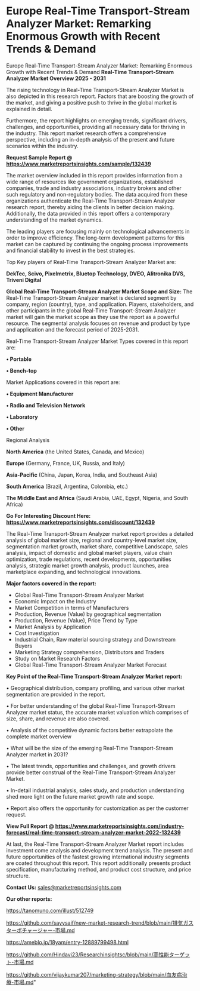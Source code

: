 # Europe Real-Time Transport-Stream Analyzer Market: Remarking Enormous Growth with Recent Trends & Demand
Europe Real-Time Transport-Stream Analyzer Market: Remarking Enormous Growth with Recent Trends & Demand
<Strong> Real-Time Transport-Stream Analyzer Market Overview 2025 - 2031</strong>

The rising technology in Real-Time Transport-Stream Analyzer Market is also depicted in this research report. Factors that are boosting the growth of the market, and giving a positive push to thrive in the global market is explained in detail.

Furthermore, the report highlights on emerging trends, significant drivers, challenges, and opportunities, providing all necessary data for thriving in the industry. This report market research offers a comprehensive perspective, including an in-depth analysis of the present and future scenarios within the industry.

<strong>Request Sample Report @ <a href=https://www.marketreportsinsights.com/sample/132439>https://www.marketreportsinsights.com/sample/132439</a></strong>

The market overview included in this report provides information from a wide range of resources like government organizations, established companies, trade and industry associations, industry brokers and other such regulatory and non-regulatory bodies. The data acquired from these organizations authenticate the Real-Time Transport-Stream Analyzer research report, thereby aiding the clients in better decision making. Additionally, the data provided in this report offers a contemporary understanding of the market dynamics.

The leading players are focusing mainly on technological advancements in order to improve efficiency. The long-term development patterns for this market can be captured by continuing the ongoing process improvements and financial stability to invest in the best strategies.

Top Key players of Real-Time Transport-Stream Analyzer Market are:

<strong>DekTec, Scivo, Pixelmetrix, Bluetop Technology, DVEO, Alitronika DVS, Triveni Digital</strong>

<strong><b>Global Real-Time Transport-Stream Analyzer Market Scope and Size:</b></strong>
The Real-Time Transport-Stream Analyzer market is declared segment by company, region (country), type, and application. Players, stakeholders, and other participants in the global Real-Time Transport-Stream Analyzer market will gain the market scope as they use the report as a powerful resource. The segmental analysis focuses on revenue and product by type and application and the forecast period of 2025-2031.

Real-Time Transport-Stream Analyzer Market Types covered in this report are:

<strong>• Portable

• Bench-top</strong>

Market Applications covered in this report are:

<strong>• Equipment Manufacturer

• Radio and Television Network

• Laboratory

• Other</strong> 

Regional Analysis

<strong>North America</strong> (the United States, Canada, and Mexico)

<strong>Europe</strong> (Germany, France, UK, Russia, and Italy)

<strong>Asia-Pacific</strong> (China, Japan, Korea, India, and Southeast Asia)

<strong>South America</strong> (Brazil, Argentina, Colombia, etc.)

<strong>The Middle East and Africa</strong> (Saudi Arabia, UAE, Egypt, Nigeria, and South Africa)

<strong>Go For Interesting Discount Here: <a href=https://www.marketreportsinsights.com/discount/132439>https://www.marketreportsinsights.com/discount/132439</a></strong>

The Real-Time Transport-Stream Analyzer market report provides a detailed analysis of global market size, regional and country-level market size, segmentation market growth, market share, competitive Landscape, sales analysis, impact of domestic and global market players, value chain optimization, trade regulations, recent developments, opportunities analysis, strategic market growth analysis, product launches, area marketplace expanding, and technological innovations.

<strong><b>Major factors covered in the report:</b></strong>
<ul>
  <li>Global Real-Time Transport-Stream Analyzer Market </li>
  <li>Economic Impact on the Industry</li>
  <li>Market Competition in terms of Manufacturers</li>
  <li>Production, Revenue (Value) by geographical segmentation</li>
  <li>Production, Revenue (Value), Price Trend by Type</li>
  <li>Market Analysis by Application</li>
  <li>Cost Investigation</li>
  <li>Industrial Chain, Raw material sourcing strategy and Downstream Buyers</li>
  <li>Marketing Strategy comprehension, Distributors and Traders</li>
  <li>Study on Market Research Factors</li>
  <li>Global Real-Time Transport-Stream Analyzer Market Forecast</li>
</ul>

<strong><b>Key Point of the Real-Time Transport-Stream Analyzer Market report:</b></strong>

• Geographical distribution, company profiling, and various other market segmentation are provided in the report.

• For better understanding of the global Real-Time Transport-Stream Analyzer market status, the accurate market valuation which comprises of size, share, and revenue are also covered.

• Analysis of the competitive dynamic factors better extrapolate the complete market overview

• What will be the size of the emerging Real-Time Transport-Stream Analyzer market in 2031?

• The latest trends, opportunities and challenges, and growth drivers provide better construal of the Real-Time Transport-Stream Analyzer Market.

• In-detail industrial analysis, sales study, and production understanding shed more light on the future market growth rate and scope.

• Report also offers the opportunity for customization as per the customer request.

<strong><b>View Full Report @ <a href=https://www.marketreportsinsights.com/industry-forecast/real-time-transport-stream-analyzer-market-2022-132439>https://www.marketreportsinsights.com/industry-forecast/real-time-transport-stream-analyzer-market-2022-132439</a></b></strong>


At last, the Real-Time Transport-Stream Analyzer Market report includes investment come analysis and development trend analysis. The present and future opportunities of the fastest growing international industry segments are coated throughout this report. This report additionally presents product specification, manufacturing method, and product cost structure, and price structure.

<strong>Contact Us:</strong>
sales@marketreportsinsights.com

<strong>Our other reports:</strong>

<a href=https://tanomuno.com/illust/512749>https://tanomuno.com/illust/512749</a>

<a href=https://github.com/sayysaif/new-market-research-trend/blob/main/排気ガスターボチャージャー-市場.md>https://github.com/sayysaif/new-market-research-trend/blob/main/排気ガスターボチャージャー-市場.md</a>

<a href=https://ameblo.jp/18yam/entry-12889799498.html>https://ameblo.jp/18yam/entry-12889799498.html</a>

<a href=https://github.com/Hindavi23/Researchinsightsc/blob/main/高性能ターゲット-市場.md>https://github.com/Hindavi23/Researchinsightsc/blob/main/高性能ターゲット-市場.md</a>

<a href=https://github.com/vijaykumar207/marketing-strategy/blob/main/血友病治療-市場.md>https://github.com/vijaykumar207/marketing-strategy/blob/main/血友病治療-市場.md</a>"
